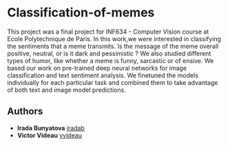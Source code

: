 # Classification-of-memes
This project was a final project for INF634 - Computer Vision course at Ecole Polytechnique de Paris.
In this work,we were interested in classifying the sentiments that a meme transmits. Is the message of the meme overall positive, neutral, or is it dark and pessimistic ? We also studied different types of humor, like whether a meme is funny, sarcastic or of ensive. We based our work on
pre-trained deep neural networks for image classification and text sentiment analysis. We finetuned the models
individually for each particular task and combined them to take advantage of both text and image model
predictions.


## Authors

* **Irada Bunyatova**     [iradab](https://github.com/iradab)
* **Victor Videau**       [vvideau](https://github.com/vvideau)
